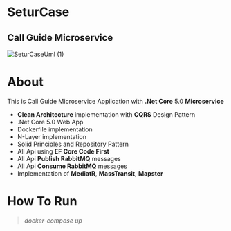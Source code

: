 # SeturCase

## Call Guide Microservice

![SeturCaseUml (1)](https://user-images.githubusercontent.com/24279280/112986367-13391100-916a-11eb-9e4a-32213d590032.png)

# About
This is Call Guide Microservice Application with **.Net Core** 5.0
**Microservice**
* **Clean Architecture** implementation with **CQRS** Design Pattern
* .Net Core 5.0 Web App
* Dockerfile implementation
* N-Layer implementation
* Solid Principles and Repository Pattern
* All Api using **EF Core Code First**
* All Api **Publish RabbitMQ** messages
* All Api **Consume RabbitMQ** messages
* Implementation of **MediatR**, **MassTransit**, **Mapster**

# How To Run
> *docker-compose up*
